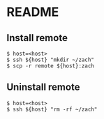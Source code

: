 README
======

## Install remote

    $ host=<host>
    $ ssh ${host} "mkdir ~/zach"
    $ scp -r remote ${host}:zach

## Uninstall remote

    $ host=<host>
    $ ssh ${host} "rm -rf ~/zach"
